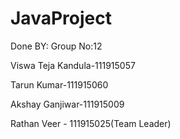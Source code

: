 # JavaProject

Done BY:
Group No:12

Viswa Teja Kandula-111915057

Tarun Kumar-111915060

Akshay Ganjiwar-111915009

Rathan Veer - 111915025(Team Leader)
